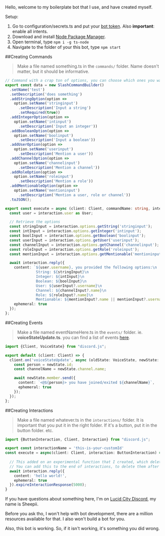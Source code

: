 Hello, welcome to my boilerplate bot that I use, and have created myself.

Setup:
1. Go to configuration/secrets.ts and put your [bot token](https://discord.com/developers/applications/). Also **important**: enable all intents.
2. Download and install [Node Package Manager](https://nodejs.org/en/download).
3. Open terminal, type `npm i -g ts-node`
4. Navigate to the folder of your this bot, type `npm start`

##Creating Commands
> Make a file named something.ts in the `commands/` folder. Name doesn't matter, but it should be informative.
```typescript
// Command with a crap ton of options, you can choose which ones you want. 
export const data = new SlashCommandBuilder()
  .setName('test')
  .setDescription('does something')
  .addStringOption(option =>
    option.setName('stringinput')
      .setDescription('Input a string')
      .setRequired(true))
  .addIntegerOption(option =>
    option.setName('intinput')
      .setDescription('Input an integer'))
  .addBooleanOption(option =>
    option.setName('boolinput')
      .setDescription('Input a boolean'))
  .addUserOption(option =>
    option.setName('userinput')
      .setDescription('Mention a user'))
  .addChannelOption(option =>
    option.setName('channelinput')
      .setDescription('Mention a channel'))
  .addRoleOption(option =>
    option.setName('roleinput')
      .setDescription('Mention a role'))
  .addMentionableOption(option =>
    option.setName('mentioninput')
      .setDescription('Mention a user, role or channel'))
  .toJSON();

export const execute = async (client: Client, commandName: string, interaction: CommandInteraction | any) => {
  const user = interaction.user as User;

  // Retrieve the options
  const stringInput = interaction.options.getString('stringinput');
  const intInput = interaction.options.getInteger('intinput');
  const boolInput = interaction.options.getBoolean('boolinput');
  const userInput = interaction.options.getUser('userinput');
  const channelInput = interaction.options.getChannel('channelinput');
  const roleInput = interaction.options.getRole('roleinput');
  const mentionInput = interaction.options.getMentionable('mentioninput');

  await interaction.reply({
    content: `${user.username}, you provided the following options:\n
              String: ${stringInput}\n
              Integer: ${intInput}\n
              Boolean: ${boolInput}\n
              User: ${userInput?.username}\n
              Channel: ${channelInput?.name}\n
              Role: ${roleInput?.name}\n
              Mentionable: ${mentionInput?.name || mentionInput?.username}`,
    ephemeral: true
  });
};
```

##Creating Events
> Make a file named eventNameHere.ts in the `events/` folder. ie. **voiceStateUpdate.ts**. you can find a list of events [here](https://old.discordjs.dev/#/docs/discord.js/v13/typedef/Events). 
```typescript
import {Client, VoiceState} from "discord.js";

export default (client: Client) => {
  client.on('voiceStateUpdate', async (oldState: VoiceState, newState: VoiceState) => {
    const person = newState.id;
    const channelName = newState.channel.name;

    await newState.member.send({
      content: `<@${person}> you have joined/exited ${channelName}`,
      ephemeral: true
    });
  });
};
```

##Creating Interactions
> Make a file named whatever.ts in the `interactions/` folder. It is important that you put it in the right folder. If it's a button, put it in the button folder. etc.  
```typescript
import {ButtonInteraction, Client, Interaction} from "discord.js";

export const interactionName = 'this-is-your-customId'
const execute = async(client: Client, interaction: ButtonInteraction) => {
  
  // This added on an experimental function that I created, which deletes the message after 5000ms (5 seconds). 
  // You can add this to the end of interactions, to delete them after some time. 
  await interaction.reply({
    content: 'hello world!',
    ephemeral: true
  }).expireInteractionResponse(5000);
}

```

If you have questions about something here, I'm on [Lucid City Discord](https://discord.gg/lucidcity), my name is Sheepii.

Before you ask tho, I won't help with bot development, there are a million resources available for that. I also won't build a bot for you.

Also, this bot is working. So, if it isn't working, it's something you did wrong. 


